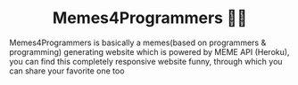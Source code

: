 <center><h1>Memes4Programmers 👨‍💻</h1></center>
<p>Memes4Programmers is basically a memes(based on programmers & programming) generating website which is powered by MEME API (Heroku), you can find this completely responsive website funny, through which you can share your favorite one too</p>

